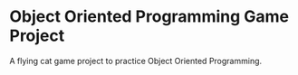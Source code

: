 # Object Oriented Programming Game Project

A flying cat game project to practice Object Oriented Programming. 
